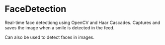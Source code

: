 # FaceDetection

Real-time face detectiong using OpenCV and Haar Cascades.
Captures and saves the image when a smile is detected in the feed.

Can also be used to detect faces in images.
